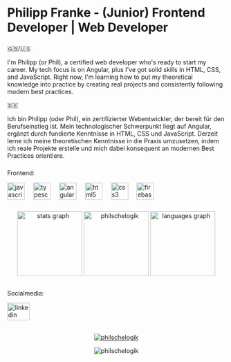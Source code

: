 <div class="markdown-heading" dir="auto">
	<h1 align="left" class="heading-element" dir="auto">Philipp Franke - (Junior) Frontend Developer | Web Developer</h1>
</div>
<h3 dir="auto"></h3>

<div align="left" dir="auto">🇬🇧/🇺🇸</div>
<p align="left" dir="auto">I'm Philipp (or Phil), a certified web developer who's ready to start my career. My tech focus is on Angular, plus I've got solid skills in HTML, CSS, and JavaScript. Right now, I'm learning how to put my theoretical knowledge into practice by creating real projects and consistently following modern best practices.</p>

<div align="left" dir="auto">🇩🇪</div>
<p align="left" dir="auto">Ich bin Philipp (oder Phil), ein zertifizierter Webentwickler, der bereit für den Berufseinstieg ist. Mein technologischer Schwerpunkt liegt auf Angular, ergänzt durch fundierte Kenntnisse in HTML, CSS und JavaScript. Derzeit lerne ich meine theoretischen Kenntnisse in die Praxis umzusetzen, indem ich reale Projekte erstelle und mich dabei konsequent an modernen Best Practices orientiere.</p>
<h3 dir="auto"></h3>

<p align="left" dir="auto">Frontend:</p>
<div align="left" dir="auto">
  <img src="https://cdn.jsdelivr.net/gh/devicons/devicon/icons/javascript/javascript-original.svg" height="40" alt="javascript logo"  />
  <img width="12" />
  <img src="https://cdn.jsdelivr.net/gh/devicons/devicon/icons/typescript/typescript-original.svg" height="40" alt="typescript logo"  />
  <img width="12" />
  <img src="https://cdn.jsdelivr.net/gh/devicons/devicon/icons/angularjs/angularjs-original.svg" height="40" alt="angularjs logo"  />
  <img width="12" />
  <img src="https://cdn.jsdelivr.net/gh/devicons/devicon/icons/html5/html5-original.svg" height="40" alt="html5 logo"  />
  <img width="12" />
  <img src="https://cdn.jsdelivr.net/gh/devicons/devicon/icons/css3/css3-original.svg" height="40" alt="css3 logo"  />
  <img width="12" />
  <img src="https://cdn.jsdelivr.net/gh/devicons/devicon/icons/firebase/firebase-plain.svg" height="40" alt="firebase logo"  />
</div>
<h3 dir="auto"></h3>

<div align="center" dir="auto">
  <img align="center" src="https://github-readme-stats.vercel.app/api?username=PhilscheLogik&hide_title=false&hide_rank=true&show_icons=true&include_all_commits=true&count_private=true&disable_animations=false&theme=vue-dark&locale=en&hide_border=false" height="150" alt="stats graph"  />
	<img align="center" src="https://github-readme-streak-stats.herokuapp.com?user=philschelogik&theme=vue-dark" height="150" alt="philschelogik" />
  <img align="center" src="https://github-readme-stats.vercel.app/api/top-langs?username=PhilscheLogik&locale=en&hide_title=false&layout=compact&card_width=320&langs_count=5&theme=vue-dark&hide_border=false" height="150" alt="languages graph"  />
	
</div>
<br clear="both">

<p align="left" dir="auto">Socialmedia:</p>
<div align="left" dir="auto">
  <a href="https://www.linkedin.com/in/philipp-franke-58b653350/" target="_blank">
    <img src="https://raw.githubusercontent.com/maurodesouza/profile-readme-generator/master/src/assets/icons/social/linkedin/default.svg" width="52" height="40" alt="linkedin logo"  />
  </a>
</div>
<br clear="both">
<p align="center" dir="auto"> <a href="https://github.com/ryo-ma/github-profile-trophy"><img src="https://github-profile-trophy.vercel.app/?username=philschelogik" alt="philschelogik" /></a> </p>
<p align="center" dir="auto"> <img src="https://komarev.com/ghpvc/?username=philschelogik&label=Profile%20views&color=0e75b6&style=flat" alt="philschelogik" /> </p>
